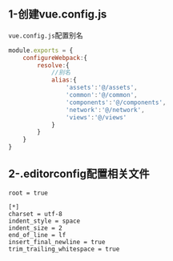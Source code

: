 ## 1-创建vue.config.js

`vue.config.js`配置别名

```javascript
module.exports = {
    configureWebpack:{
        resolve:{
            //别名
            alias:{
                'assets':'@/assets',
                'common':'@/common',
                'components':'@/components',
                'network':'@/network',
                'views':'@/views'
            }
        }
    }
}
```

## 2-.editorconfig配置相关文件

```
root = true

[*]
charset = utf-8
indent_style = space
indent_size = 2
end_of_line = lf
insert_final_newline = true
trim_trailing_whitespace = true
```

